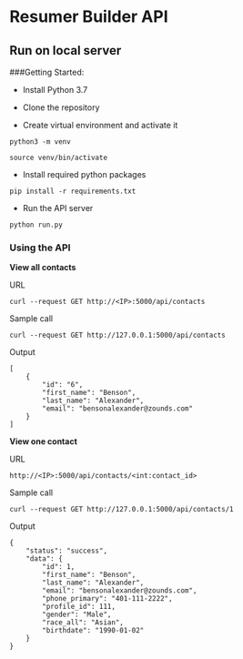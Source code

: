 # Resumer Builder API
## Run on local server

###Getting Started:
- Install Python 3.7

- Clone the repository

- Create virtual environment and activate it

`python3 -m venv`

`source venv/bin/activate`

- Install required python packages

`pip install -r requirements.txt`

- Run the API server 

`python run.py` 

### Using the API

**View all contacts**

URL

```
curl --request GET http://<IP>:5000/api/contacts 
```

Sample call
```
curl --request GET http://127.0.0.1:5000/api/contacts 
```

Output
```
[
    {
        "id": "6",
        "first_name": "Benson",
        "last_name": "Alexander",
        "email": "bensonalexander@zounds.com"
    }
]
```

**View one contact**

URL

```
http://<IP>:5000/api/contacts/<int:contact_id>
```

Sample call
```
curl --request GET http://127.0.0.1:5000/api/contacts/1 
```

Output

```
{
    "status": "success",
    "data": {
        "id": 1,
        "first_name": "Benson",
        "last_name": "Alexander",
        "email": "bensonalexander@zounds.com",
        "phone_primary": "401-111-2222",
        "profile_id": 111,
        "gender": "Male",
        "race_all": "Asian",
        "birthdate": "1990-01-02"
    }
}
```
